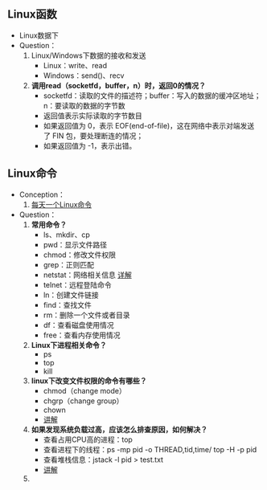 ## Linux函数

- Linux数据下
- Question：
  1. Linux/Windows下数据的接收和发送
     - Linux：write、read
     - Windows：send()、recv
  2. **调用read（socketfd，buffer，n）时，返回0的情况？**
     - socketfd：读取的文件的描述符；buffer：写入的数据的缓冲区地址；n：要读取的数据的字节数
     - 返回值表示实际读取的字节数目
     - 如果返回值为 0，表示 EOF(end-of-file)，这在网络中表示对端发送了 FIN 包，要处理断连的情况；
     - 如果返回值为 -1，表示出错。

## Linux命令

- Conception：
  1. [每天一个Linux命令](https://www.cnblogs.com/peida/archive/2013/03/13/2956992.html)
- Question：
  1. **常用命令？**
     - ls、mkdir、cp
     - pwd：显示文件路径
     - chmod：修改文件权限
     - grep：正则匹配
     - netstat：网络相关信息 [详解](https://www.cnblogs.com/ggjucheng/archive/2012/01/08/2316661.html)
     - telnet：远程登陆命令
     - ln：创建文件链接
     - find：查找文件
     - rm：删除一个文件或者目录
     - df：查看磁盘使用情况
     - free：查看内存使用情况
  2. **Linux下进程相关命令？**
     - ps
     - top
     - kill
  3. **linux下改变文件权限的命令有哪些？**
     - chmod（change mode）
     - chgrp（change group）
     - chown
     - [讲解](https://www.cnblogs.com/cwwmmv/p/10535175.html)
  4. **如果发现系统负载过高，应该怎么排查原因，如何解决？**
     - 查看占用CPU高的进程：top
     - 查看进程下的线程：ps -mp pid -o THREAD,tid,time/ top -H -p pid
     - 查看堆栈信息：jstack -l pid > test.txt
     - [讲解](https://blog.csdn.net/weixin_39456575/article/details/113780635)
  5. 
